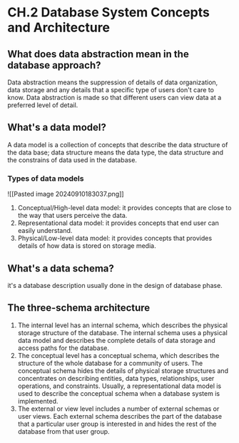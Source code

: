# CH.2 Database System Concepts and Architecture
## What does data abstraction mean in the database approach?
Data abstraction means the suppression of  details of data organization, data storage and any details that a specific type of users don't care to know.
Data abstraction is made so that different users can view data at a preferred level of detail.
## What's a data model?
A data model is a collection of concepts that describe the data structure of the data base; data structure means the data type, the data structure and the constrains of data used in the database. 
### Types of data models

![[Pasted image 20240910183037.png]]
1. Conceptual/High-level data model: it provides concepts that are close to the way that users perceive the data.
2. Representational data model: it provides concepts that end user can easily understand.
3. Physical/Low-level data model: it provides concepts that provides details of how data is stored on storage media.
## What's a data schema?
it's a database description usually done in the design of database phase.
## The three-schema architecture
1. The internal level has an internal schema, which describes the physical storage structure of the database. The internal schema uses a physical data model and describes the complete details of data storage and access paths for the database.
2. The conceptual level has a conceptual schema, which describes the structure of the whole database for a community of users. The conceptual schema hides the details of physical storage structures and concentrates on describing entities, data types, relationships, user operations, and constraints. Usually, a representational data model is used to describe the conceptual schema when a database system is implemented.
3. The external or view level includes a number of external schemas or user views. Each external schema describes the part of the database that a particular user group is interested in and hides the rest of the database from that user group.
